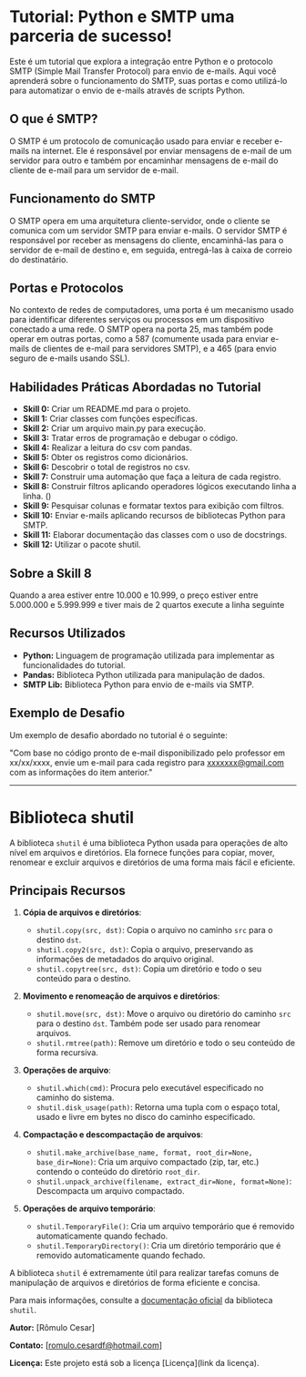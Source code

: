 # Tutorial: Python e SMTP uma parceria de sucesso!

Este é um tutorial que explora a integração entre Python e o protocolo SMTP (Simple Mail Transfer Protocol) para envio de e-mails. Aqui você aprenderá sobre o funcionamento do SMTP, suas portas e como utilizá-lo para automatizar o envio de e-mails através de scripts Python.

## O que é SMTP?

O SMTP é um protocolo de comunicação usado para enviar e receber e-mails na internet. Ele é responsável por enviar mensagens de e-mail de um servidor para outro e também por encaminhar mensagens de e-mail do cliente de e-mail para um servidor de e-mail.

## Funcionamento do SMTP

O SMTP opera em uma arquitetura cliente-servidor, onde o cliente se comunica com um servidor SMTP para enviar e-mails. O servidor SMTP é responsável por receber as mensagens do cliente, encaminhá-las para o servidor de e-mail de destino e, em seguida, entregá-las à caixa de correio do destinatário.

## Portas e Protocolos

No contexto de redes de computadores, uma porta é um mecanismo usado para identificar diferentes serviços ou processos em um dispositivo conectado a uma rede. O SMTP opera na porta 25, mas também pode operar em outras portas, como a 587 (comumente usada para enviar e-mails de clientes de e-mail para servidores SMTP), e a 465 (para envio seguro de e-mails usando SSL).

## Habilidades Práticas Abordadas no Tutorial

- **Skill 0:** Criar um README.md para o projeto.
- **Skill 1:** Criar classes com funções específicas.
- **Skill 2:** Criar um arquivo main.py para execução.
- **Skill 3:** Tratar erros de programação e debugar o código.
- **Skill 4:** Realizar a leitura do csv com pandas.
- **Skill 5:** Obter os registros como dicionários.
- **Skill 6:** Descobrir o total de registros no csv.
- **Skill 7:** Construir uma automação que faça a leitura de cada registro.
- **Skill 8:** Construir filtros aplicando operadores lógicos executando linha a linha. ()
- **Skill 9:** Pesquisar colunas e formatar textos para exibição com filtros.
- **Skill 10:** Enviar e-mails aplicando recursos de bibliotecas Python para SMTP.
- **Skill 11:** Elaborar documentação das classes com o uso de docstrings.
- **Skill 12:** Utilizar o pacote shutil.

## Sobre a Skill 8
Quando a area estiver entre 10.000 e 10.999, o preço estiver entre 5.000.000 e 5.999.999 e tiver mais de 2 quartos execute a linha seguinte
## Recursos Utilizados

- **Python:** Linguagem de programação utilizada para implementar as funcionalidades do tutorial.
- **Pandas:** Biblioteca Python utilizada para manipulação de dados.
- **SMTP Lib:** Biblioteca Python para envio de e-mails via SMTP.

## Exemplo de Desafio

Um exemplo de desafio abordado no tutorial é o seguinte:

"Com base no código pronto de e-mail disponibilizado pelo professor em xx/xx/xxxx, envie um e-mail para cada registro para xxxxxxx@gmail.com com as informações do item anterior."

---

# Biblioteca shutil

A biblioteca `shutil` é uma biblioteca Python usada para operações de alto nível em arquivos e diretórios. Ela fornece funções para copiar, mover, renomear e excluir arquivos e diretórios de uma forma mais fácil e eficiente.

## Principais Recursos

1. **Cópia de arquivos e diretórios**:
   - `shutil.copy(src, dst)`: Copia o arquivo no caminho `src` para o destino `dst`.
   - `shutil.copy2(src, dst)`: Copia o arquivo, preservando as informações de metadados do arquivo original.
   - `shutil.copytree(src, dst)`: Copia um diretório e todo o seu conteúdo para o destino.

2. **Movimento e renomeação de arquivos e diretórios**:
   - `shutil.move(src, dst)`: Move o arquivo ou diretório do caminho `src` para o destino `dst`. Também pode ser usado para renomear arquivos.
   - `shutil.rmtree(path)`: Remove um diretório e todo o seu conteúdo de forma recursiva.

3. **Operações de arquivo**:
   - `shutil.which(cmd)`: Procura pelo executável especificado no caminho do sistema.
   - `shutil.disk_usage(path)`: Retorna uma tupla com o espaço total, usado e livre em bytes no disco do caminho especificado.

4. **Compactação e descompactação de arquivos**:
   - `shutil.make_archive(base_name, format, root_dir=None, base_dir=None)`: Cria um arquivo compactado (zip, tar, etc.) contendo o conteúdo do diretório `root_dir`.
   - `shutil.unpack_archive(filename, extract_dir=None, format=None)`: Descompacta um arquivo compactado.

5. **Operações de arquivo temporário**:
   - `shutil.TemporaryFile()`: Cria um arquivo temporário que é removido automaticamente quando fechado.
   - `shutil.TemporaryDirectory()`: Cria um diretório temporário que é removido automaticamente quando fechado.

A biblioteca `shutil` é extremamente útil para realizar tarefas comuns de manipulação de arquivos e diretórios de forma eficiente e concisa.

Para mais informações, consulte a [documentação oficial](https://docs.python.org/3/library/shutil.html) da biblioteca `shutil`.


**Autor:** [Rômulo Cesar]

**Contato:** [romulo.cesardf@hotmail.com]

**Licença:** Este projeto está sob a licença [Licença](link da licença).